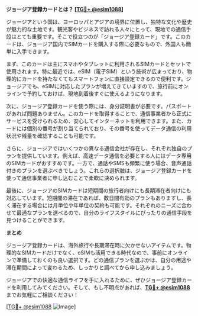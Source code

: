 **ジョージア登録カードとは？ [[TG💪+ @esim1088](https://t.me/s/esim1088)]**

ジョージアという国は、ヨーロッパとアジアの境界に位置し、独特な文化や歴史が魅力的な土地です。観光客やビジネスで訪れる人々にとって、現地での通信手段はとても重要です。そこで役立つのが「ジョージア登録カード」です。このカードは、ジョージア国内でSIMカードを購入する際に必要なもので、外国人も簡単に入手できます。

まず、このカードは主にスマホやタブレットに利用されるSIMカードとセットで使用されます。特に最近では、eSIM（電子SIM）という技術が広まっており、物理的にカードを持たなくてもスマートフォンに直接設定できるので便利です。ジョージアでも、eSIMに対応したプランが増えてきていますので、旅行前にオンラインで予約しておけば、現地到着後すぐに使えるようになります。

次に、ジョージア登録カードを使う際には、身分証明書が必要です。パスポートがあれば問題ありません。このカードを取得することで、通信事業者から正式にサービスを受けられるため、安心してインターネットを利用できます。また、カードには個別の番号が割り当てられており、その番号を使ってデータ通信の利用状況や残量を確認することも可能です。

さらに、ジョージアではいくつかの異なる通信会社が存在し、それぞれ独自のプランを提供しています。例えば、高速データ通信を必要とする人にはデータ専用のSIMカードがおすすめです。一方で、通話やSMSも頻繁に使う場合、音声通話付きのプランを選ぶべきでしょう。これらの選択肢は、ジョージア登録カードを使って通信事業者に申し込むことで柔軟に決められます。

最後に、ジョージアのSIMカードは短期間の旅行者向けにも長期滞在者向けにも対応しています。短期間の滞在であれば、数日間有効のプランもありますし、長く滞在する場合には月単位や年単位の契約も可能です。それぞれのニーズに合わせて最適なプランを選べるので、自分のライフスタイルにぴったりの通信手段を見つけることができます。

**まとめ**

ジョージア登録カードは、海外旅行や長期滞在時に欠かせないアイテムです。物理的なSIMカードだけでなく、eSIMも活用できる時代なので、事前にオンラインで準備しておくのも良い選択です。どの通信プランを選ぶかは、自分の用途や滞在期間によって変わるため、しっかりと調べてから申し込みましょう。

ジョージアでの快適な通信ライフを手に入れるために、ぜひジョージア登録カードを利用してみてください。そして、もし不明点があれば、**[TG💪+ @esim1088](https://t.me/s/esim1088)** までお気軽にご相談ください！

[[TG💪+ @esim1088](https://t.me/s/esim1088) ![Image](https://i.postimg.cc/Y0z9fWf4/image.png)]